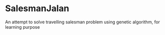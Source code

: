 # SalesmanJalan
An attempt to solve travelling salesman problem using genetic algorithm, for learning purpose
